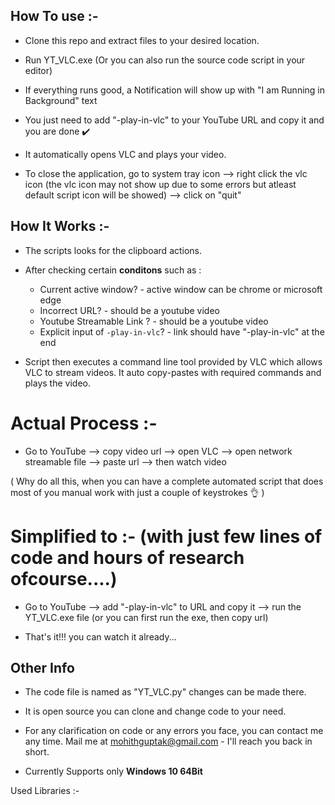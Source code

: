 ## How To use :-

- Clone this repo and extract files to your desired location.

- Run YT_VLC.exe (Or you can also run the source code script in your editor)

- If everything runs good, a Notification will show up with "I am Running in Background" text

- You just need to add "-play-in-vlc" to your YouTube URL and copy it and you are done ✔️ 

- It automatically opens VLC and plays your video.

- To close the application, go to system tray icon --> right click the vlc icon (the vlc icon may not show up due to some errors but atleast default script icon will be showed) --> click on "quit"


## How It Works :-

- The scripts looks for the clipboard actions.

- After checking certain **conditons** such as : 

    - Current active window? - active window can be chrome or microsoft edge
    - Incorrect URL? - should be a youtube video 
    - Youtube Streamable Link ? - should be a youtube video
    - Explicit input of `-play-in-vlc`? - link should have "-play-in-vlc" at the end

- Script then executes a command line tool provided by VLC which allows VLC to stream videos. It auto copy-pastes with required commands and plays the video.
 

# Actual Process :-

- Go to YouTube  --> copy video url --> open VLC --> open network streamable file --> paste url --> then watch video

( Why do all this, when you can have a complete automated script that does most of you manual work with just a couple of keystrokes 👌 )

# Simplified to :- (with just few lines of code and hours of research ofcourse....)

- Go to YouTube --> add "-play-in-vlc" to URL and copy it --> run the YT_VLC.exe file (or you can first run the exe, then copy url)

- That's it!!! you can watch it already...


## Other Info

- The code file is named as "YT_VLC.py" changes can be made there.

- It is open source you can clone and change code to your need.

- For any clarification on code or any errors you face, you can contact me any time. Mail me at mohithguptak@gmail.com - I'll reach you back in short.

- Currently Supports only **Windows 10 64Bit**


Used Libraries :-

[Clipboard]: <https://pypi.org/project/clipboard/>

[Win10toast]: <https:/github.comjithurjacobWindows-10-Toast-Notifications>

[Win32gui]:<https://pypi.org/project/win32gui/>

[infi.systray]: <https://github.com/Infinidat/infi.systray>

